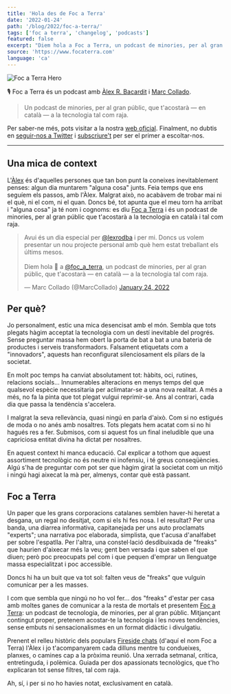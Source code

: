 ```yaml
---
title: 'Hola des de Foc a Terra'
date: '2022-01-24'
path: '/blog/2022/foc-a-terra/'
tags: ['foc a terra', 'changelog', 'podcasts']
featured: false
excerpt: "Diem hola a Foc a Terra, un podcast de minories, per al gran públic, que t'acostarà — en català — a la tecnologia tal com raja. El teu company de viatge setmanal t'explicarà la tecnologia i les noves tendències, sense embuts ni sensacionalismes."
source: 'https://www.focaterra.com'
language: 'ca'
---
```


![Foc a Terra Hero](../../../images/foc-a-terra-hero.jpg 'Foc a Terra Hero')

🎙 Foc a Terra és un podcast amb [Àlex R. Bacardit](https://twitter.com/lexrodba) i [Marc Collado](https://twitter.com/MarcCollado).

> Un podcast de minories, per al gran públic, que t'acostarà — en català — a la tecnologia tal com raja.

Per saber-ne més, pots visitar a la nostra [web oficial](https://www.focaterra.com). Finalment, no dubtis en [seguir-nos a Twitter](https://twitter.com/foc_a_terra) i [subscriure't](https://podcasts.apple.com/es/podcast/foc-a-terra/id1604172036) per ser el primer a escoltar-nos.

---

## Una mica de context

L'[Àlex](https://www.alexrodba.com) és d'aquelles persones que tan bon punt la coneixes inevitablement penses: algun dia muntarem "alguna cosa" junts. Feia temps que ens seguíem els passos, amb l'Àlex. Malgrat això, no acabàvem de trobar mai ni el què, ni el com, ni el quan. Doncs bé, tot apunta que el meu torn ha arribat i "alguna cosa" ja té nom i cognoms: es diu [Foc a Terra](https://rss.com/podcasts/focaterra/) i és un podcast de minories, per al gran públic que t'acostarà a la tecnologia en català i tal com raja.

<blockquote class="twitter-tweet"><p lang="ca" dir="ltr">Avui és un dia especial per <a href="https://twitter.com/lexrodba?ref_src=twsrc%5Etfw">@lexrodba</a> i per mi. Doncs us volem presentar un nou projecte personal amb què hem estat treballant els últims mesos.<br><br>Diem hola 👋 a <a href="https://twitter.com/foc_a_terra?ref_src=twsrc%5Etfw">@foc_a_terra</a>, un podcast de minories, per al gran públic, que t&#39;acostarà — en català — a la tecnologia tal com raja.</p>&mdash; Marc Collado (@MarcCollado) <a href="https://twitter.com/MarcCollado/status/1485555611190321156?ref_src=twsrc%5Etfw">January 24, 2022</a></blockquote>

## Per què?

Jo personalment, estic una mica desencisat amb el món. Sembla que tots plegats hàgim acceptat la tecnologia com un destí inevitable del progrés. Sense preguntar massa hem obert la porta de bat a bat a una bateria de productes i serveis transformadors. Falsament etiquetats com a "innovadors", aquests han reconfigurat silenciosament els pilars de la societat.

En molt poc temps ha canviat absolutament tot: hàbits, oci, rutines, relacions socials... Innumerables alteracions en menys temps del que qualsevol espècie necessitaria per aclimatar-se a una nova realitat. A més a més, no fa la pinta que tot plegat vulgui reprimir-se. Ans al contrari, cada dia que passa la tendència s'accelera.

I malgrat la seva rellevància, quasi ningú en parla d'això. Com si no estigués de moda o no anés amb nosaltres. Tots plegats hem acatat com si no hi hagués res a fer. Submisos, com si aquest fos un final ineludible que una capriciosa entitat divina ha dictat per nosaltres.

En aquest context hi manca educació. Cal explicar a tothom que aquest assortiment tecnològic no és neutre ni inofensiu, i té greus conseqüències. Algú s'ha de preguntar com pot ser que hàgim girat la societat com un mitjó i ningú hagi aixecat la mà per, almenys, contar què està passant.

## Foc a Terra

Un paper que les grans corporacions catalanes semblen haver-hi heretat a desgana, un regal no desitjat, com si els hi fes nosa. I el resultat? Per una banda, una diarrea informativa, capitanejada per uns auto proclamats "experts"; una narrativa poc elaborada, simplista, que t'acusa d'analfabet per sobre l'espatlla. Per l'altra, una constel·lació desdibuixada de "freaks" que haurien d'aixecar més la veu; gent ben versada i que saben el que diuen; però poc preocupats pel com i que pequen d'emprar un llenguatge massa especialitzat i poc accessible.

Doncs hi ha un buit que va tot sol: falten veus de "freaks" que vulguin comunicar per a les masses.

I com que sembla que ningú no ho vol fer... dos "freaks" d'estar per casa amb moltes ganes de comunicar a la resta de mortals et presentem [Foc a Terra](https://rss.com/podcasts/focaterra/): un podcast de tecnologia, de minories, per al gran públic. Mitjançant contingut proper, pretenem acostar-te la tecnologia i les noves tendències, sense embuts ni sensacionalismes en un format didàctic i divulgatiu.

Prenent el relleu històric dels populars [Fireside chats](https://en.wikipedia.org/wiki/Fireside_chats) (d'aquí el nom Foc a Terra) l'Àlex i jo t'acompanyarem cada dilluns mentre tu condueixes, planxes, o camines cap a la pròxima reunió. Una xerrada setmanal, crítica, entretinguda, i polèmica. Guiada per dos apassionats tecnològics, que t'ho explicaran tot sense filtres, tal com raja.

Ah, sí, i per si no ho havies notat, exclusivament en català.

